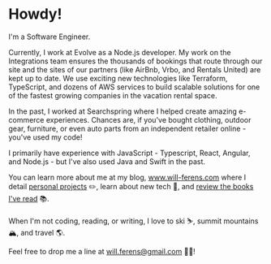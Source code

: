 # Howdy!

I'm a Software Engineer. 

Currently, I work at Evolve as a Node.js developer. My work on the Integrations team ensures the thousands of bookings that route through our site and the sites of our partners (like AirBnb, Vrbo, and Rentals United) are kept up to date. We use exciting new technologies like Terraform, TypeScript, and dozens of AWS services to build scalable solutions for one of the fastest growing companies in the vacation rental space.

In the past, I worked at Searchspring where I helped create amazing e-commerce experiences. Chances are, if you've bought clothing, outdoor gear, furniture, or even auto parts from an independent retailer online - you've used my code! 

I primarily have experience with JavaScript - Typescript, React, Angular, and Node.js - but I've also used Java and Swift in the past.

You can learn more about me at my blog, www.will-ferens.com where I detail [personal projects](https://www.will-ferens.com/blog/creating-my-book-log) ✏️, learn about new tech 👾, and [review the books I've read](https://www.will-ferens.com/books) 📚.

When I'm not coding, reading, or writing, I love to ski ⛷, summit mountains 🏔, and travel 🌎.

Feel free to drop me a line at will.ferens@gmail.com ✌🏽!
